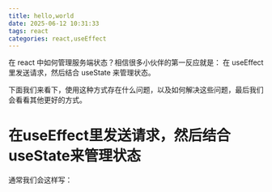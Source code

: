 ```yaml
---
title: hello,world
date: 2025-06-12 10:31:33
tags: react
categories: react,useEffect
---
```


在 react 中如何管理服务端状态？相信很多小伙伴的第一反应就是： 在 useEffect 里发送请求，然后结合 useState 来管理状态。

下面我们来看下，使用这种方式存在什么问题，以及如何解决这些问题，最后我们会看看其他更好的方式。

# 在useEffect里发送请求，然后结合useState来管理状态
通常我们会这样写：

